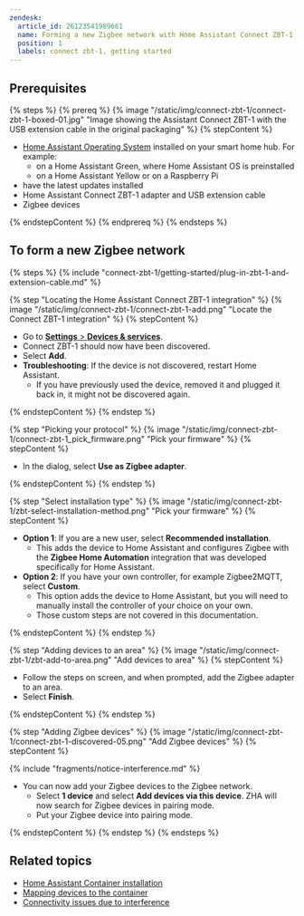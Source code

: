 ```yaml
---
zendesk:
  article_id: 26123541989661
  name: Forming a new Zigbee network with Home Assistant Connect ZBT-1
  position: 1
  labels: connect zbt-1, getting started
---
```


## Prerequisites

{% steps %}
{% prereq %}
{% image "/static/img/connect-zbt-1/connect-zbt-1-boxed-01.jpg" "Image showing the Assistant Connect&nbsp;ZBT-1 with the USB extension cable in the original packaging" %}
{% stepContent %}

- [Home Assistant Operating System](https://www.home-assistant.io/docs/glossary/#home-assistant-operating-system) installed on your smart home hub. For example:
  - on a Home Assistant Green, where Home Assistant OS is preinstalled
  - on a Home Assistant Yellow or on a Raspberry Pi
- have the latest updates installed
- Home Assistant Connect&nbsp;ZBT-1 adapter and USB extension cable
- Zigbee devices

{% endstepContent %}
{% endprereq %}
{% endsteps %}

## To form a new Zigbee network

{% steps %}
{% include "connect-zbt-1/getting-started/plug-in-zbt-1-and-extension-cable.md" %}

{% step "Locating the Home Assistant Connect&nbsp;ZBT-1 integration" %}
{% image "/static/img/connect-zbt-1/connect-zbt-1-add.png" "Locate the Connect ZBT-1 integration" %}
{% stepContent %}

- Go to [**Settings** > **Devices & services**](https://my.home-assistant.io/redirect/integrations/).
- Connect ZBT-1 should now have been discovered.
- Select **Add**.
- **Troubleshooting**: If the device is not discovered, restart Home Assistant.
  - If you have previously used the device, removed it and plugged it back in, it might not be discovered again.

{% endstepContent %}
{% endstep %}

{% step "Picking your protocol" %}
{% image "/static/img/connect-zbt-1/connect-zbt-1_pick_firmware.png" "Pick your firmware" %}
{% stepContent %}

- In the dialog, select **Use as Zigbee adapter**.

{% endstepContent %}
{% endstep %}

{% step "Select installation type" %}
{% image "/static/img/connect-zbt-1/zbt-select-installation-method.png" "Pick your firmware" %}
{% stepContent %}

- **Option 1**: If you are a new user, select **Recommended installation**.
  - This adds the device to Home Assistant and configures Zigbee with the **Zigbee Home Automation** integration that was developed specifically for Home Assistant.
- **Option 2**: If you have your own controller, for example Zigbee2MQTT, select **Custom**.
  - This option adds the device to Home Assistant, but you will need to manually install the controller of your choice on your own.
  - Those custom steps are not covered in this documentation.

{% endstepContent %}
{% endstep %}

{% step "Adding devices to an area" %}
{% image "/static/img/connect-zbt-1/zbt-add-to-area.png" "Add devices to area" %}
{% stepContent %}

- Follow the steps on screen, and when prompted, add the Zigbee adapter to an area.
- Select **Finish**.

{% endstepContent %}
{% endstep %}

{% step "Adding Zigbee devices" %}
{% image "/static/img/connect-zbt-1/connect-zbt-1-discovered-05.png" "Add Zigbee devices" %}
{% stepContent %}

{% include "fragments/notice-interference.md" %}

- You can now add your Zigbee devices to the Zigbee network.
  - Select **1 device** and select **Add devices via this device**. ZHA will now search for Zigbee devices in pairing mode.
  - Put your Zigbee device into pairing mode.

{% endstepContent %}
{% endstep %}
{% endsteps %}

## Related topics

- [Home Assistant Container installation](https://www.home-assistant.io/docs/glossary/#home-assistant-container)
- [Mapping devices to the container](https://www.home-assistant.io/installation/linux#exposing-devices)
- [Connectivity issues due to interference](/hc/en-us/articles/26124431414557)